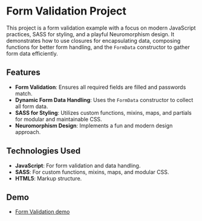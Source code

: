 # Form Validation Project

This project is a form validation example with a focus on modern JavaScript practices, SASS for styling, and a playful Neuromorphism design. It demonstrates how to use closures for encapsulating data, composing functions for better form handling, and the `FormData` constructor to gather form data efficiently.

## Features

- **Form Validation**: Ensures all required fields are filled and passwords match.
- **Dynamic Form Data Handling**: Uses the `FormData` constructor to collect all form data.
- **SASS for Styling**: Utilizes custom functions, mixins, maps, and partials for modular and maintainable CSS.
- **Neuromorphism Design**: Implements a fun and modern design approach.

## Technologies Used

- **JavaScript**: For form validation and data handling.
- **SASS**: For custom functions, mixins, maps, and modular CSS.
- **HTML5**: Markup structure.

## Demo 
- [Form Validation demo](https://chomikens.github.io/form-validation-ztm/)